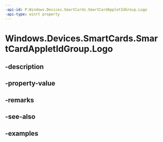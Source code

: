 ```yaml
---
-api-id: P:Windows.Devices.SmartCards.SmartCardAppletIdGroup.Logo
-api-type: winrt property
---
```


<!-- Property syntax.
public IRandomAccessStreamReference Logo { get;  set; }
-->

# Windows.Devices.SmartCards.SmartCardAppletIdGroup.Logo

## -description

## -property-value

## -remarks

## -see-also

## -examples

